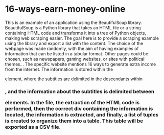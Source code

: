 # 16-ways-earn-money-online

This is an example of an application using the BeautifulSoup library. BeautifulSoup is a Python library that takes an HTML file or a string containing HTML code and transforms it into a tree of Python objects, making web scraping easier.
The goal here is to provide a scraping example using the library and export a list with the content. The choice of the webpage was made randomly, with the aim of having examples of information that can be listed in a tabular format. Other pages could be chosen, such as newspapers, gaming websites, or sites with political themes...
The specific website mentions 16 ways to generate extra income from the internet. The information is stored within the <div> element, where the subtitles are delimited in the descendants within <h3>, and the information about the subtitles is delimited between <p> elements.
In the file, the extraction of the HTML code is performed, then the correct div containing the information is located, the information is extracted, and finally, a list of tuples is created to organize them into a table. This table will be exported as a CSV file.
